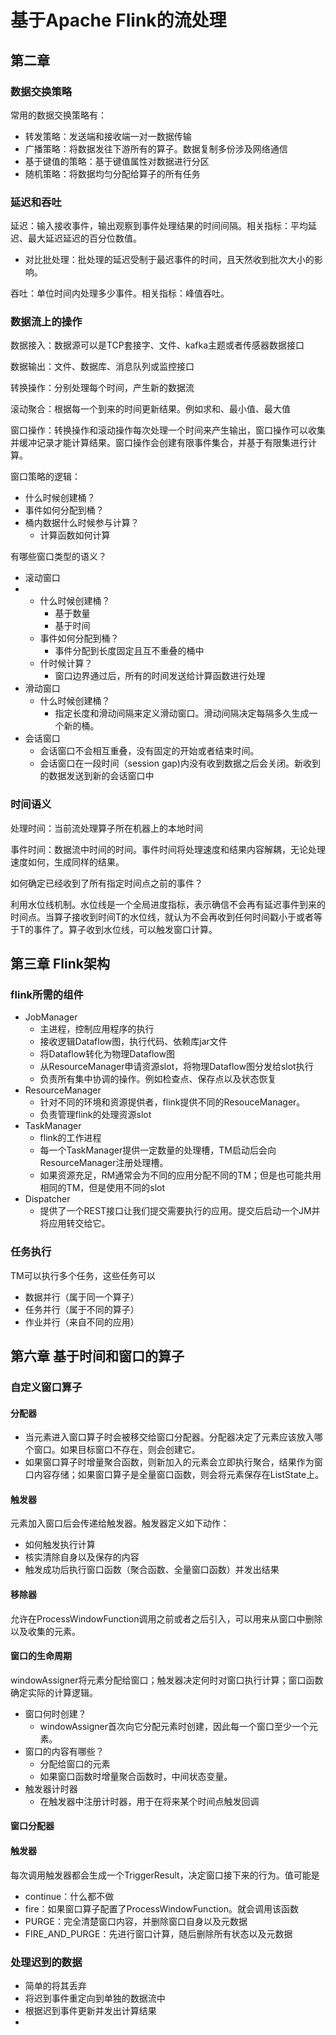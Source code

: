 # 基于Apache Flink的流处理

## 第二章

### 数据交换策略

常用的数据交换策略有：

-   转发策略：发送端和接收端一对一数据传输
-   广播策略：将数据发往下游所有的算子。数据复制多份涉及网络通信
-   基于键值的策略：基于键值属性对数据进行分区
-   随机策略：将数据均匀分配给算子的所有任务

### 延迟和吞吐

延迟：输入接收事件，输出观察到事件处理结果的时间间隔。相关指标：平均延迟、最大延迟延迟的百分位数值。

-   对比批处理：批处理的延迟受制于最迟事件的时间，且天然收到批次大小的影响。

吞吐：单位时间内处理多少事件。相关指标：峰值吞吐。

### 数据流上的操作

数据接入：数据源可以是TCP套接字、文件、kafka主题或者传感器数据接口

数据输出：文件、数据库、消息队列或监控接口

转换操作：分别处理每个时间，产生新的数据流

滚动聚合：根据每一个到来的时间更新结果。例如求和、最小值、最大值

窗口操作：转换操作和滚动操作每次处理一个时间来产生输出，窗口操作可以收集并缓冲记录才能计算结果。窗口操作会创建有限事件集合，并基于有限集进行计算。

窗口策略的逻辑：

-   什么时候创建桶？
-   事件如何分配到桶？
-   桶内数据什么时候参与计算？
    -   计算函数如何计算

有哪些窗口类型的语义？

-   滚动窗口
-   
    -   什么时候创建桶？
        -   基于数量
        -   基于时间
    -   事件如何分配到桶？
        -   事件分配到长度固定且互不重叠的桶中
    -   什时候计算？
        -   窗口边界通过后，所有的时间发送给计算函数进行处理
-   滑动窗口
    -   什么时候创建桶？
        -   指定长度和滑动间隔来定义滑动窗口。滑动间隔决定每隔多久生成一个新的桶。
-   会话窗口
    -   会话窗口不会相互重叠，没有固定的开始或者结束时间。
    -   会话窗口在一段时间（session gap)内没有收到数据之后会关闭。新收到的数据发送到新的会话窗口中

### 时间语义

处理时间：当前流处理算子所在机器上的本地时间

事件时间：数据流中时间的时间。事件时间将处理速度和结果内容解耦，无论处理速度如何，生成同样的结果。

如何确定已经收到了所有指定时间点之前的事件？

利用水位线机制。水位线是一个全局进度指标，表示确信不会再有延迟事件到来的时间点。当算子接收到时间T的水位线，就认为不会再收到任何时间戳小于或者等于T的事件了。算子收到水位线，可以触发窗口计算。

## 第三章 Flink架构

### flink所需的组件

-   JobManager
    -   主进程，控制应用程序的执行
    -   接收逻辑Dataflow图，执行代码、依赖库jar文件
    -   将Dataflow转化为物理Dataflow图
    -   从ResourceManager申请资源slot，将物理Dataflow图分发给slot执行
    -   负责所有集中协调的操作。例如检查点、保存点以及状态恢复
-   ResourceManager
    -   针对不同的环境和资源提供者，flink提供不同的ResouceManager。
    -   负责管理flink的处理资源slot
-   TaskManager
    -   flink的工作进程
    -   每一个TaskManager提供一定数量的处理槽，TM启动后会向ResourceManager注册处理槽。
    -   如果资源充足，RM通常会为不同的应用分配不同的TM；但是也可能共用相同的TM，但是使用不同的slot
-   Dispatcher
    -   提供了一个REST接口让我们提交需要执行的应用。提交后启动一个JM并将应用转交给它。

### 任务执行

TM可以执行多个任务，这些任务可以

-   数据并行（属于同一个算子）
-   任务并行（属于不同的算子）
-   作业并行（来自不同的应用）

## 第六章 基于时间和窗口的算子

### 自定义窗口算子

#### 分配器

-   当元素进入窗口算子时会被移交给窗口分配器。分配器决定了元素应该放入哪个窗口。如果目标窗口不存在，则会创建它。
-   如果窗口算子时增量聚合函数，则新加入的元素会立即执行聚合，结果作为窗口内容存储；如果窗口算子是全量窗口函数，则会将元素保存在ListState上。

#### 触发器

元素加入窗口后会传递给触发器。触发器定义如下动作：

-   如何触发执行计算
-   核实清除自身以及保存的内容
-   触发成功后执行窗口函数（聚合函数、全量窗口函数）并发出结果

#### 移除器

允许在ProcessWindowFunction调用之前或者之后引入，可以用来从窗口中删除以及收集的元素。

#### 窗口的生命周期

windowAssigner将元素分配给窗口；触发器决定何时对窗口执行计算；窗口函数确定实际的计算逻辑。

-   窗口何时创建？
    -   windowAssigner首次向它分配元素时创建，因此每一个窗口至少一个元素。
-   窗口的内容有哪些？
    -   分配给窗口的元素
    -   如果窗口函数时增量聚合函数时，中间状态变量。
-   触发器计时器
    -   在触发器中注册计时器，用于在将来某个时间点触发回调

#### 窗口分配器

#### 触发器

每次调用触发器都会生成一个TriggerResult，决定窗口接下来的行为。值可能是

-   continue：什么都不做
-   fire：如果窗口算子配置了ProcessWindowFunction。就会调用该函数
-   PURGE：完全清楚窗口内容，并删除窗口自身以及元数据
-   FIRE_AND_PURGE：先进行窗口计算，随后删除所有状态以及元数据

### 处理迟到的数据

-   简单的将其丢弃
-   将迟到事件重定向到单独的数据流中
-   根据迟到事件更新并发出计算结果
-   
